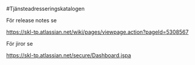 #Tjänsteadresseringskatalogen

För release notes se

https://skl-tp.atlassian.net/wiki/pages/viewpage.action?pageId=5308567

För jiror se 

https://skl-tp.atlassian.net/secure/Dashboard.jspa
